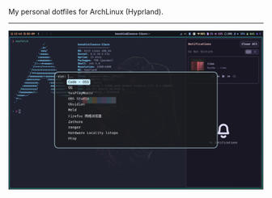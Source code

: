My personal dotfiles for ArchLinux (Hyprland).

---

![screenshot 2024-02-09](./20240209-Screenshot.png)